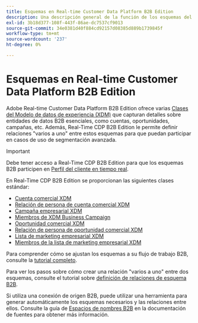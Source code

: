 ```yaml
---
title: Esquemas en Real-time Customer Data Platform B2B Edition
description: Una descripción general de la función de los esquemas del Modelo de datos de experiencia (XDM) en Adobe Real-time Customer Data Platform B2B Edition.
exl-id: 3b18d377-108f-443f-86ae-dc7537cf9013
source-git-commit: 34e0381d40f884cd92157d08385d889b1739845f
workflow-type: tm+mt
source-wordcount: '237'
ht-degree: 0%

---
```


# Esquemas en Real-time Customer Data Platform B2B Edition

Adobe Real-time Customer Data Platform B2B Edition ofrece varias [Clases del Modelo de datos de experiencia (XDM)](../../xdm/schema/composition.md#class) que capturan detalles sobre entidades de datos B2B esenciales, como cuentas, oportunidades, campañas, etc. Además, Real-Time CDP B2B Edition le permite definir relaciones &quot;varios a uno&quot; entre estos esquemas para que puedan participar en casos de uso de segmentación avanzada.

>[!IMPORTANT]
>
>Debe tener acceso a Real-Time CDP B2B Edition para que los esquemas B2B participen en [Perfil del cliente en tiempo real](../../profile/home.md).

En Real-Time CDP B2B Edition se proporcionan las siguientes clases estándar:

* [Cuenta comercial XDM](../../xdm/classes/b2b/business-account.md)
* [Relación de persona de cuenta comercial XDM](../../xdm/classes/b2b/business-account-person-relation.md)
* [Campaña empresarial XDM](../../xdm/classes/b2b/business-campaign.md)
* [Miembros de XDM Business Campaign](../../xdm/classes/b2b/business-campaign-members.md)
* [Oportunidad comercial XDM](../../xdm/classes/b2b/business-opportunity.md)
* [Relación de persona de oportunidad comercial XDM](../../xdm/classes/b2b/business-opportunity-person-relation.md)
* [Lista de marketing empresarial XDM](../../xdm/classes/b2b/business-marketing-list.md)
* [Miembros de la lista de marketing empresarial XDM](../../xdm/classes/b2b/business-marketing-list-members.md)

Para comprender cómo se ajustan los esquemas a su flujo de trabajo B2B, consulte la [tutorial completo](../b2b-tutorial.md).

Para ver los pasos sobre cómo crear una relación &quot;varios a uno&quot; entre dos esquemas, consulte el tutorial sobre [definición de relaciones de esquema B2B](../../xdm/tutorials/relationship-b2b.md).

Si utiliza una conexión de origen B2B, puede utilizar una herramienta para generar automáticamente los esquemas necesarios y las relaciones entre ellos. Consulte la guía de [Espacios de nombres B2B](../../sources/connectors/adobe-applications/marketo/marketo-namespaces.md) en la documentación de fuentes para obtener más información.
